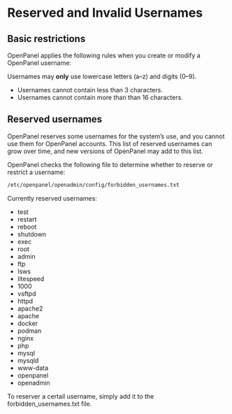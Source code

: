 # Reserved and Invalid Usernames

## Basic restrictions

OpenPanel applies the following rules when you create or modify a OpenPanel username:

Usernames may **only** use lowercase letters (a–z) and digits (0–9).
- Usernames cannot contain less than 3 characters.
- Usernames cannot contain more than  than 16 characters.

##  Reserved usernames

OpenPanel reserves some usernames for the system’s use, and you cannot use them for OpenPanel accounts. This list of reserved usernames can grow over time, and new versions of OpenPanel may add to this list.

OpenPanel checks the following file to determine whether to reserve or restrict a username:

```bash
/etc/openpanel/openadmin/config/forbidden_usernames.txt
```

Currently reserved usernames:

- test
- restart
- reboot
- shutdown
- exec
- root
- admin
- ftp
- lsws
- litespeed
- 1000
- vsftpd
- httpd
- apache2
- apache
- docker
- podman
- nginx
- php
- mysql
- mysqld
- www-data
- openpanel
- openadmin

To reserver a certail username, simply add it to the forbidden_usernames.txt file.
